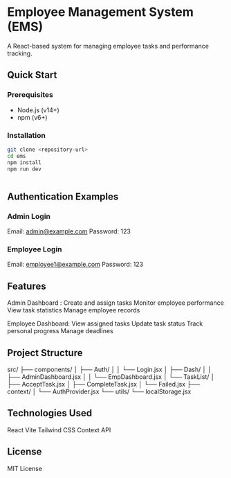 # Employee Management System (EMS)

A React-based system for managing employee tasks and performance tracking.

## Quick Start

### Prerequisites

- Node.js (v14+)
- npm (v6+)

### Installation

```bash
git clone <repository-url>
cd ems
npm install
npm run dev



```
## Authentication Examples
### Admin Login

Email: admin@example.com
Password: 123

### Employee Login

Email: employee1@example.com
Password: 123

## Features

Admin Dashboard :
Create and assign tasks
Monitor employee performance
View task statistics
Manage employee records

Employee Dashboard:
View assigned tasks
Update task status
Track personal progress
Manage deadlines

## Project Structure

src/
├── components/
│ ├── Auth/
│ │ └── Login.jsx
│ ├── Dash/
│ │ ├── AdminDashboard.jsx
│ │ └── EmpDashboard.jsx
│ └── TaskList/
│ ├── AcceptTask.jsx
│ ├── CompleteTask.jsx
│ └── Failed.jsx
├── context/
│ └── AuthProvider.jsx
└── utils/
└── localStorage.jsx

## Technologies Used

React
Vite
Tailwind CSS
Context API

## License

MIT License
